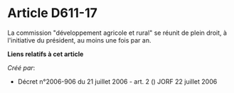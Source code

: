 # Article D611-17

La commission "développement agricole et rural" se réunit de plein droit, à l'initiative du président, au moins une fois par
an.

**Liens relatifs à cet article**

_Créé par_:

  - Décret n°2006-906 du 21 juillet 2006 - art. 2 () JORF 22 juillet 2006
